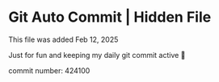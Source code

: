 # Git Auto Commit | Hidden File

This file was added Feb 12, 2025

Just for fun and keeping my daily git commit active 🤪

commit number: 424100
